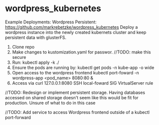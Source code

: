 # wordpress_kubernetes
Example Deployments:
Wordpress Persistent:
https://github.com/markrebetzke/wordpress_kubernetes
Deploy a wordpress instance into the newly created kubernets cluster and keep persistent data with glusterFS.

1. Clone repo
2. Make changes to kustomization.yaml for passwor. //TODO: make this secure
3. Run:
        kubectl apply -k ./
4. Ensure the pods are running by:
        kubectl get pods -n kube-app -o wide
5. Open access to the wordpress frontend
        kubectl port-foward -n wordpress-app <pod_name> 8080:80 &
6. Access via
        curl 127.0.0.1:8080
        SSH local-foward
        SIG VirtualServer rule
        
        
        
//TODO: Redesign or implement persistent storage. Having databases accessed on shared storage doesn't seem like this would be fit for production. Unsure of what to do in this case

//TODO: Add service to access Wordpress frontend outside of a kubectl port-forward
